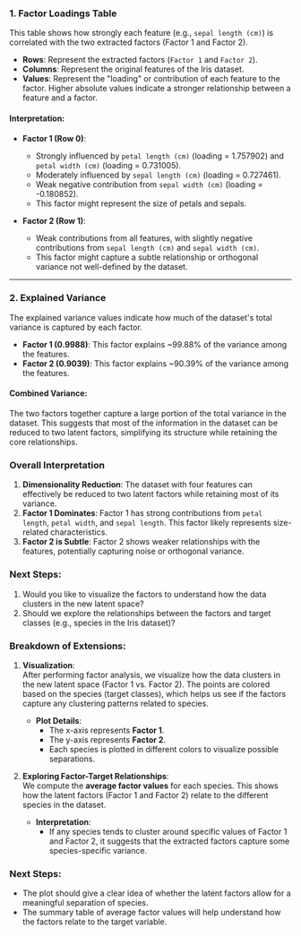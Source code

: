 ### **1. Factor Loadings Table**

This table shows how strongly each feature (e.g., `sepal length (cm)`) is correlated with the two extracted factors (Factor 1 and Factor 2).

- **Rows**: Represent the extracted factors (`Factor 1` and `Factor 2`).
- **Columns**: Represent the original features of the Iris dataset.
- **Values**: Represent the "loading" or contribution of each feature to the factor. Higher absolute values indicate a stronger relationship between a feature and a factor.

#### Interpretation:

- **Factor 1 (Row 0)**:
    - Strongly influenced by `petal length (cm)` (loading = 1.757902) and `petal width (cm)` (loading = 0.731005).
    - Moderately influenced by `sepal length (cm)` (loading = 0.727461).
    - Weak negative contribution from `sepal width (cm)` (loading = -0.180852).
    - This factor might represent the size of petals and sepals.
      
- **Factor 2 (Row 1)**:
    - Weak contributions from all features, with slightly negative contributions from `sepal length (cm)` and `sepal width (cm)`.
    - This factor might capture a subtle relationship or orthogonal variance not well-defined by the dataset.

---

### **2. Explained Variance**

The explained variance values indicate how much of the dataset's total variance is captured by each factor.
- **Factor 1 (0.9988)**: This factor explains ~99.88% of the variance among the features.
- **Factor 2 (0.9039)**: This factor explains ~90.39% of the variance among the features.

#### Combined Variance:
The two factors together capture a large portion of the total variance in the dataset. This suggests that most of the information in the dataset can be reduced to two latent factors, simplifying its structure while retaining the core relationships.

### **Overall Interpretation**

1. **Dimensionality Reduction**: The dataset with four features can effectively be reduced to two latent factors while retaining most of its variance.
2. **Factor 1 Dominates**: Factor 1 has strong contributions from `petal length`, `petal width`, and `sepal length`. This factor likely represents size-related characteristics.
3. **Factor 2 is Subtle**: Factor 2 shows weaker relationships with the features, potentially capturing noise or orthogonal variance.

### Next Steps:

1. Would you like to visualize the factors to understand how the data clusters in the new latent space?
2. Should we explore the relationships between the factors and target classes (e.g., species in the Iris dataset)?

### Breakdown of Extensions:

1. **Visualization**:  
    After performing factor analysis, we visualize how the data clusters in the new latent space (Factor 1 vs. Factor 2). The points are colored based on the species (target classes), which helps us see if the factors capture any clustering patterns related to species.
    
    - **Plot Details**:
        - The x-axis represents **Factor 1**.
        - The y-axis represents **Factor 2**.
        - Each species is plotted in different colors to visualize possible separations.
2. **Exploring Factor-Target Relationships**:  
    We compute the **average factor values** for each species. This shows how the latent factors (Factor 1 and Factor 2) relate to the different species in the dataset.
    
    - **Interpretation**:
        - If any species tends to cluster around specific values of Factor 1 and Factor 2, it suggests that the extracted factors capture some species-specific variance.

### Next Steps:

- The plot should give a clear idea of whether the latent factors allow for a meaningful separation of species.
- The summary table of average factor values will help understand how the factors relate to the target variable.